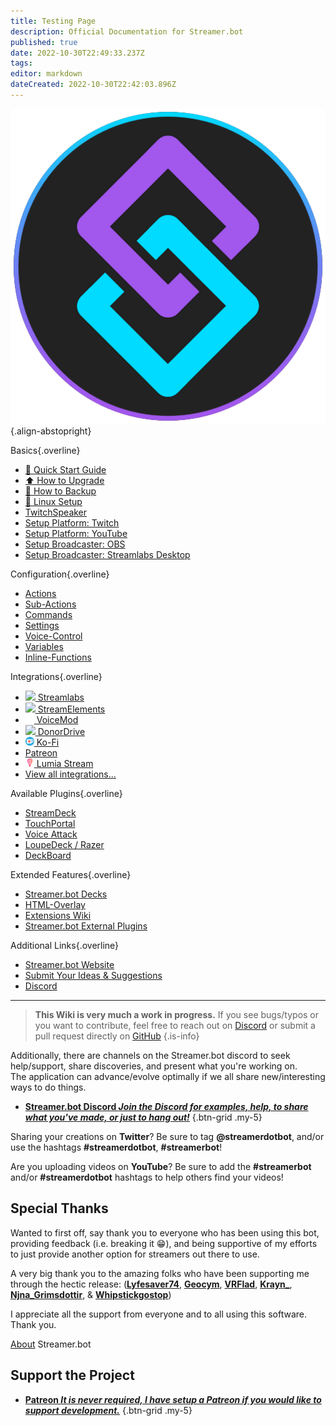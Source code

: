 ```yaml
---
title: Testing Page
description: Official Documentation for Streamer.bot
published: true
date: 2022-10-30T22:49:33.237Z
tags: 
editor: markdown
dateCreated: 2022-10-30T22:42:03.896Z
---
```


![streamerbot.png](/logos/streamerbot.png){.align-abstopright}

<section class="overview-grid my-5">
<div>

Basics{.overline}
* [🚀 Quick Start Guide](/Quick-Start)
* [⬆️ How to Upgrade](/Update)
* [💾 How to Backup](/Backup)
* [🐧 Linux Setup](/Linux-Support)
* [<i class="mdi mdi-speaker text--twitch"></i> TwitchSpeaker](/TwitchSpeaker)
* [Setup Platform: Twitch](/Platforms/Twitch)
* [Setup Platform: YouTube](/Platforms/YouTube)
* [Setup Broadcaster: OBS](/Broadcasters/OBS)
* [Setup Broadcaster: Streamlabs Desktop](/Broadcasters/StreamlabsDesktop)
</div>
<div>

Configuration{.overline}
- [Actions](/Actions)
- [Sub-Actions](/Sub-Actions)
- [Commands](/Commands)
- [Settings](/Settings)
- [Voice-Control](/Voice-Control)
- [Variables](/Variables)
- [Inline-Functions](/Inline-Functions)

</div>

<div>

Integrations{.overline}
- [<img style="width: 1em;" src="https://streamer.bot/img/integrations/streamlabs.png"> Streamlabs](/Integrations/Streamlabs)
- [<img style="width: 1em;" src="https://streamer.bot/img/integrations/streamelements.png"> StreamElements](/Integrations/StreamElements)
- [<img style="width: 1em;" src="/logos/voicemod.png"> VoiceMod](/Integrations/VoiceMod)
- [<img style="width: 1em;" src="/donordrive.webp"> DonorDrive](/Integrations/DonorDrive)
- [<img style="width: 1em;" src="/ko-fi_icon_rgb_rounded.png"> Ko-Fi](/Integrations/Ko-Fi)
- [<i class="mdi mdi-patreon text--patreon"></i> Patreon](/Integrations/Patreon)
- [<img style="width: 1em;" src="/logos/lumia_stream.png"> Lumia Stream](/Integrations/Lumia-Stream)
- [<i style="color: #fff" class="mdi mdi-card-search"></i> View all integrations...](/Integrations)

</div>

<div>

Available Plugins{.overline}
- [StreamDeck](https://github.com/nate1280/streamdeck-Streamer.bot)
- [TouchPortal](https://www.christophecvb.com/touch-portal/plugins/streamer-bot)
- [Voice Attack](https://github.com/nate1280/voiceattack-Streamer.bot)
- [LoupeDeck / Razer](https://github.com/XeroxDev/Loupedeck-plugin-StreamerBot)
- [DeckBoard](https://github.com/rivafarabi/streamerbot-deckboard)

</div>

<div>

Extended Features{.overline}
- [Streamer.bot Decks](/Extended-Features/HTML-Decks)
- [HTML-Overlay](/Extended-Features/HTML-Overlay)
- [Extensions Wiki](https://extensions.streamer.bot)
- [Streamer.bot External Plugins](/Plugins)

</div>

<div>

Additional Links{.overline}
- [Streamer.bot Website](https://streamer.bot)
- [Submit Your Ideas &amp; Suggestions](https://ideas.streamer.bot)
- [Discord](https://discord.streamer.bot)

</div>
</section>

---

> **This Wiki is very much a work in progress.**
> If you see bugs/typos or you want to contribute, feel free to reach out on [Discord](https://discord.streamer.bot) or submit a pull request directly on [GitHub](https://github.com/Streamerbot/streamerbot-wiki)
{.is-info}


Additionally, there are channels on the Streamer.bot discord to seek help/support, share discoveries, and present what you're working on.  
The application can advance/evolve optimally if we all share new/interesting ways to do things.

- [<i class="mdi mdi-discord text--discord"></i> **Streamer.bot Discord *Join the Discord for examples, help, to share what you've made, or just to hang out!***](https://discord.streamer.bot)
{.btn-grid .my-5}

Sharing your creations on **Twitter**? Be sure to tag **@streamerdotbot**, and/or use the hashtags **#streamerdotbot**, **#streamerbot**!

Are you uploading videos on **YouTube**? Be sure to add the **#streamerbot** and/or **#streamerdotbot** hashtags to help others find your videos!


## Special Thanks

Wanted to first off, say thank you to everyone who has been using this bot, providing feedback (i.e. breaking it 😁), and being supportive of my efforts to just provide another option for streamers out there to use.

A very big thank you to the amazing folks who have been supporting me through the hectic release:
(**[Lyfesaver74](https://twitch.tv/lyfesaver74)**, **[Geocym](https://twitch.tv/geocym)**, **[VRFlad](https://twitch.tv/vrflad)**, **[Krayn_](https://twitch.tv/krayn_)**, **[Njna_Grimsdottir](https://twitch.tv/njna_grimsdottir)**, & **[Whipstickgostop](https://twitch.tv/whipstickgostop)**)

I appreciate all the support from everyone and to all using this software.  Thank you.

[About](/About) Streamer.bot

## Support the Project

- [<i class="mdi mdi-patreon text--patreon"></i> **Patreon *It is never required, I have setup a Patreon if you would like to support development.***](https://patreon.com/nate1280)
{.btn-grid .my-5}